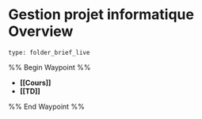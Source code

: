 # Gestion projet informatique Overview
 
```ccard
type: folder_brief_live
```
 
%% Begin Waypoint %%
- **[[Cours]]**
- **[[TD]]**

%% End Waypoint %%